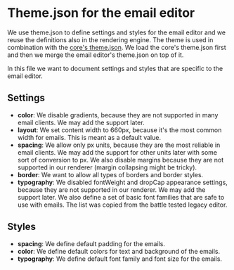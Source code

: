 # Theme.json for the email editor

We use theme.json to define settings and styles for the email editor and we reuse the definitions also in the rendering engine.
The theme is used in combination with the [core's theme.json](https://github.com/WordPress/WordPress/blob/master/wp-includes/theme.json). We load the core's theme.json first and then we merge the email editor's theme.json on top of it.

In this file we want to document settings and styles that are specific to the email editor.

## Settings

- **color**: We disable gradients, because they are not supported in many email clients. We may add the support later.
- **layout**: We set content width to 660px, because it's the most common width for emails. This is meant as a default value.
- **spacing**: We allow only px units, because they are the most reliable in email clients. We may add the support for other units later with some sort of conversion to px. We also disable margins because they are not supported in our renderer (margin collapsing might be tricky).
- **border**: We want to allow all types of borders and border styles.
- **typography**: We disabled fontWeight and dropCap appearance settings, because they are not supported in our renderer. We may add the support later. We also define a set of basic font families that are safe to use with emails. The list was copied from the battle tested legacy editor.

## Styles

- **spacing**: We define default padding for the emails.
- **color**: We define default colors for text and background of the emails.
- **typography**: We define default font family and font size for the emails.
